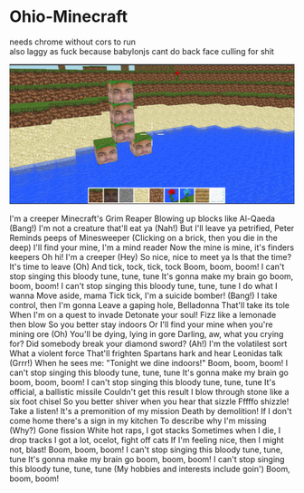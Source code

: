 # Ohio-Minecraft

needs chrome without cors to run  
also laggy as fuck because babylonjs cant do back face culling for shit

![BUILD SCREENSHOT](https://github.com/WAPindustries/Ohio-Minecraft/blob/main/creeper_rule_34.png?raw=true)

I'm a creeper
Minecraft's Grim Reaper
Blowing up blocks like Al-Qaeda (Bang!)
I'm not a creature that'll eat ya (Nah!)
But I'll leave ya petrified, Peter
Reminds peeps of Minesweeper
(Clicking on a brick, then you die in the deep)
I'll find your mine, I'm a mind reader
Now the mine is mine, it's finders keepers
Oh hi! I'm a creeper (Hey)
So nice, nice to meet ya
Is that the time? It's time to leave (Oh)
And tick, tock, tick, tock
Boom, boom, boom!
I can't stop singing this bloody tune, tune, tune
It's gonna make my brain go boom, boom, boom!
I can't stop singing this bloody tune, tune, tune
I do what I wanna
Move aside, mama
Tick tick, I'm a suicide bomber! (Bang!)
I take control, then I'm gonna
Leave a gaping hole, Belladonna
That'll take its tole
When I'm on a quest to invade
Detonate your soul!
Fizz like a lemonade then blow
So you better stay indoors
Or I'll find your mine when you're mining ore (Oh)
You'll be dying, lying in gore
Darling, aw, what you crying for?
Did somebody break your diamond sword? (Ah!)
I'm the volatilest sort
What a violent force
That'll frighten Spartans hark and hear Leonidas talk (Grrr!)
When he sees me: "Tonight we dine indoors!"
Boom, boom, boom!
I can't stop singing this bloody tune, tune, tune
It's gonna make my brain go boom, boom, boom!
I can't stop singing this bloody tune, tune, tune
It's official, a ballistic missile
Couldn't get this result
I blow through stone like a six foot chisel
So you better shiver when you hear that sizzle
Fffffo shizzle!
Take a listen! It's a premonition of my mission
Death by demolition!
If I don't come home there's a sign in my kitchen
To describe why I'm missing (Why?)
Gone fission
White hot raps, I got stacks
Sometimes when I die, I drop tracks
I got a lot, ocelot, fight off cats
If I'm feeling nice, then I might not, blast!
Boom, boom, boom!
I can't stop singing this bloody tune, tune, tune
It's gonna make my brain go boom, boom, boom!
I can't stop singing this bloody tune, tune, tune
(My hobbies and interests include goin')
Boom, boom, boom!
